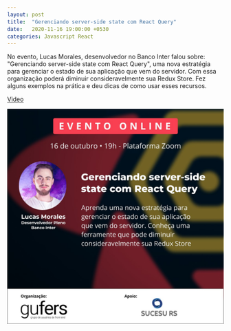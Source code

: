 ```yaml
---
layout: post
title:  "Gerenciando server-side state com React Query"
date:   2020-11-16 19:00:00 +0530
categories: Javascript React
---
```

No evento, Lucas Morales, desenvolvedor no Banco Inter falou sobre: "Gerenciando server-side state com React Query", uma nova estratégia para gerenciar o estado de sua aplicação que vem do servidor. Com essa organização poderá diminuir consideravelmente sua Redux Store. Fez alguns exemplos na prática e deu dicas de como usar esses recursos.

[Video][video] 

[video]: https://www.youtube.com/watch?v=8bDHK45ghRQ&feature=youtu.be

![FrontTalks 9](/assets/images/9.jpeg "FrontTalks 9")